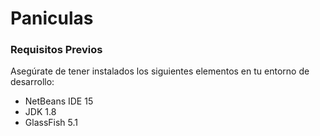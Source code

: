 # Paniculas

### Requisitos Previos
Asegúrate de tener instalados los siguientes elementos en tu entorno de desarrollo:
- NetBeans IDE 15
- JDK 1.8
- GlassFish 5.1

